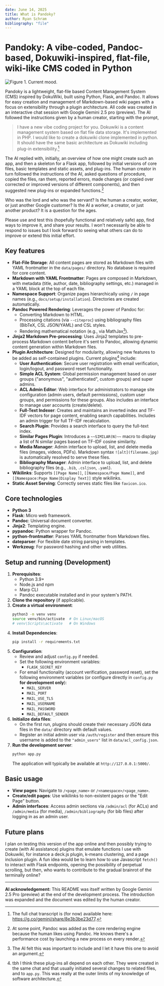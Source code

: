 ```yaml
---
date: June 14, 2025
title: What is Pandoky?
author: Ryan Schram
bibliography: "file"
---
```


# Pandoky: A vibe-coded, Pandoc-based, Dokuwiki-inspired, flat-file, wiki-like CMS coded in Python

![Figure 1. Current mood.](vibe.jpg "A Frinkiac.com screengrab from an episode of The Simpsons. Marge enters the living room to find Homer on the couch with a small blue bird pecking at the three hairs on his head. In the original episode, Homer replies to Marge, &ldquo;He's grooming me.&rdquo; In this altered image, the caption reads &ldquo;I vibe-coded it.&rdquo; Same, Homer. Same...")

Pandoky is a lightweight, flat-file based Content Management System (CMS) inspired by DokuWiki, built using Python, Flask, and Pandoc. It allows for easy creation and management of Markdown-based wiki pages with a focus on extensibility through a plugin architecture. All code was created in an interactive chat session with Google Gemini 2.5 pro (preview). The AI followed the instructions given by a human creator, starting with the prompt, 

>  I have a new vibe coding project for you. Dokuwiki is a content management system based on flat file data storage. It's implemented in PHP. I would like to create a dokuwiki clone implemented in python. It should have the same basic architecture as Dokuwiki including plug-in extensibility.[^chat] 

[^chat]: The full chat transcript is (for now) available here: <https://g.co/gemini/share/8e3b3be23d77>.

The AI replied with, initially, an overview of how one might create such an app, and then a skeleton for a Flask app, followed by initial versions of core files, basic templates and static assets,  and plug-ins. The human creator in turn followed the instructions of the AI, asked questions of procedure, copied the files, ran them, reported errors, made changes (or copied over corrected or improved versions of different components), and then suggested new plug-ins or expanded functions.[^pandoc] 

Who was the lord and who was the servant? Is the human a creator, worker, or just another Google customer? Is the AI a worker, a creator, or just another product? It is a question for the ages. 

Please use and test this (hopefully functional and relatively safe) app, find ways to improve it, and share your results. I won't necessarily be able to respond to issues but I look forward to seeing what others can do to improve or extend this initial effort. 

[^pandoc]: At some point, Pandoc was added as the core rendering engine because the human likes using Pandoc. He knows there's a performance cost by launching a new process on every render. 

## Key features

* **Flat-File Storage**: All content pages are stored as Markdown files with YAML frontmatter in the `data/pages/` directory. No database is required for core content.
* **Markdown with YAML Frontmatter**: Pages are composed in Markdown, with metadata (title, author, date, bibliography settings, etc.) managed in a YAML block at the top of each file.
* **Namespace Support**: Organize pages hierarchically using `/` in page names (e.g., `docs/setup/installation`). Directories are created automatically.
* **Pandoc Powered Rendering**: Leverages the power of Pandoc for:
    * Converting Markdown to HTML.
    * Processing citations (via `--citeproc`) using bibliography files (BibTeX, CSL JSON/YAML) and CSL styles.
    * Rendering mathematical notation (e.g., via MathJax[^math]).
* **Jinja2 Markdown Pre-processing**: Uses Jinja2 templates to pre-process Markdown content before it's sent to Pandoc, allowing dynamic content generation within Markdown files.
* **Plugin Architecture**: Designed for modularity, allowing new features to be added as self-contained plugins. Current plugins[^plug] include:
    * **User Authentication**: Secure user registration with email verification, login/logout, and password reset functionality.
    * **Simple ACL System**: Global permission management based on user groups ("anonymous", "authenticated", custom groups) and super admins.
    * **ACL Admin Editor**: Web interface for administrators to manage site configuration (admin users, default permissions), custom user groups, and permissions for these groups. Also includes an interface to manage user accounts (create/delete).
    * **Full-Text Indexer**: Creates and maintains an inverted index and TF-IDF vectors for page content, enabling search capabilities. Includes an admin trigger for full TF-IDF recalculation.
    * **Search Plugin**: Provides a search interface to query the full-text index.
    * **Similar Pages Plugin**: Introduces a `~~SIMILAR(N)~~` macro to display a list of N similar pages based on TF-IDF cosine similarity.
    * **Media Manager**: Admin interface to upload, list, and delete media files (images, videos, PDFs). Markdown syntax `![alt](filename.jpg)` is automatically resolved to serve these files.
    * **Bibliography Manager**: Admin interface to upload, list, and delete bibliography files (e.g., `.bib`, `.csljson`, `.yaml`).
* **Wikilinks**: Supports `[[Page Name]]`, `[[Namespace/Page Name]]`, and `[[Namespace:Page Name|Display Text]]` style wikilinks.
* **Static Asset Serving**: Correctly serves static files like `favicon.ico`.

[^plug]: tbh I think these plug-ins all depend on each other. They were created in the same chat and that usually initiated several changes to related files, and to `app.py`. This was really at the outer limits of my knowledge of software architecture. 

[^math]: The AI felt this was important to include and I let it have this one to avoid an argument. 

## Core technologies

* **Python 3**
* **Flask**: Micro web framework.
* **Pandoc**: Universal document converter.
* **Jinja2**: Templating engine.
* **pypandoc**: Python wrapper for Pandoc.
* **python-frontmatter**: Parses YAML frontmatter from Markdown files.
* **dateparser**: For flexible date string parsing in templates.
* **Werkzeug**: For password hashing and other web utilities.


## Setup and running (Development)

1.  **Prerequisites**:
    * Python 3.9+
    * Node.js and npm
    * Marp CLI
    * Pandoc executable installed and in your system's PATH.
2.  **Clone the repository** (if applicable).
3.  **Create a virtual environment**:
    ```bash
    python3 -m venv venv
    source venv/bin/activate  # On Linux/macOS
    # venv\Scripts\activate   # On Windows
    ```
4.  **Install Dependencies**:
    ```bash
    pip install -r requirements.txt
    ```
5.  **Configuration**:
    * Review and adjust `config.py` if needed.
    * Set the following environment variables: 
        * `FLASK_SECRET_KEY`
    * For email functionality (account verification, password reset), set the following environment variables (or configure directly in `config.py` **for development only**):
        * `MAIL_SERVER`
        * `MAIL_PORT`
        * `MAIL_USE_TLS`
        * `MAIL_USERNAME`
        * `MAIL_PASSWORD`
        * `MAIL_DEFAULT_SENDER`
6.  **Initialize data files**:
    * On the first run, plugins should create their necessary JSON data files in the `data/` directory with default values.
    * Register an initial admin user via `/auth/register` and then ensure this username is added to the `"admin_users"` list in `data/acl_config.json`.
7.  **Run the development server**:
    ```bash
    python app.py
    ```
    The application will typically be available at `http://127.0.0.1:5000/`.

## Basic usage

* **View pages**: Navigate to `/<page_name>` or `/<namespace>/<page_name>`.
* **Create/edit pages**: Use wikilinks to non-existent pages or the "Edit Page" button.
* **Admin interfaces**: Access admin sections via `/admin/acl` (for ACLs) and `/admin/media` (for media), `/admin/bibliography` (for bib files) after logging in as an admin user.

## Future plans

I plan on testing this version of the app online and then possibly trying to create (with AI assistance) plugins that emulate functions I use with Dokuwiki, for instance a deck.js plugin, k-means clustering, and a page inclusion plugin. A fun idea would be to learn how to use Javascript `fetch()` to interact with Flask endpoints, opening the possibility of perpetual scrolling, but then, who wants to contribute to the gradual brainrot of the terminally online? 


---
**AI acknowledgement:** This README was itself written by Google Gemini 2.5 Pro (preview) at the end of the development process. The introduction was expanded and the document was edited by the human creator. 
